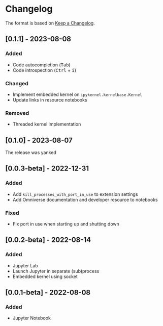 # Changelog

The format is based on [Keep a Changelog](https://keepachangelog.com/en/1.0.0/).

## [0.1.1] - 2023-08-08
### Added
- Code autocompletion (<kbd>Tab</kbd>)
- Code introspection (<kbd>Ctrl</kbd> + <kbd>i</kbd>)

### Changed
- Implement embedded kernel on `ipykernel.kernelbase.Kernel`
- Update links in resource notebooks

### Removed
- Threaded kernel implementation

## [0.1.0] - 2023-08-07
The release was yanked

## [0.0.3-beta] - 2022-12-31
### Added
- Add `kill_processes_with_port_in_use` to extension settings
- Add Omniverse documentation and developer resource to notebooks

### Fixed
- Fix port in use when starting up and shutting down

## [0.0.2-beta] - 2022-08-14
### Added
- Jupyter Lab
- Launch Jupyter in separate (sub)process
- Embedded kernel using socket

## [0.0.1-beta] - 2022-08-08
### Added
- Jupyter Notebook
